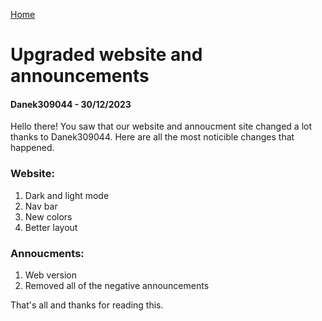 <i class="fa-solid fa-house"></i> [Home](./)
# Upgraded website and announcements
#### Danek309044 - 30/12/2023

Hello there! You saw that our website and annoucment site changed a lot thanks to Danek309044. Here are all the most noticible changes that happened.

### Website:
1. Dark and light mode
2. Nav bar
3. New colors
4. Better layout

### Annoucments:
1. Web version
2. Removed all of the negative announcements

That's all and thanks for reading this.